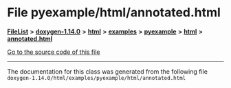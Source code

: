 

# File pyexample/html/annotated.html



[**FileList**](files.md) **>** [**doxygen-1.14.0**](dir_9d5bad020669189c90cda983471be5d0.md) **>** [**html**](dir_05d1fd8a7cdd04f638f8b23196de02e2.md) **>** [**examples**](dir_aa52e73a32d193037813a53dcfe817b6.md) **>** [**pyexample**](dir_a2a8ba002db70f2f1f5a4403c068e8c8.md) **>** [**html**](dir_23da204c45b718d15aebf94ee9a5f5b8.md) **>** [**annotated.html**](pyexample_2html_2annotated_8html.md)

[Go to the source code of this file](pyexample_2html_2annotated_8html_source.md)





































































------------------------------
The documentation for this class was generated from the following file `doxygen-1.14.0/html/examples/pyexample/html/annotated.html`

